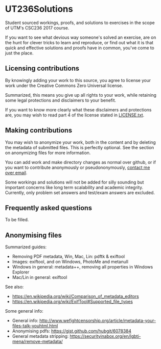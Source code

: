 # UT236Solutions
Student sourced workings, proofs, and solutions to exercises in the scope of UTM's CSC236 2017 course.

If you want to see what devious way someone's solved an exercise, are on the hunt for clever tricks to learn and reproduce, or find out what it is that quick and effective solutions and proofs have in common, you've come to just the place.


Licensing contributions
-----------------------

By knowingly adding your work to this source, you agree to license your work under the Creative Commons Zero Universal license.

Summarized, this means you give up all rights to your work, while retaining some legal protections and disclaimers to your benefit.

If you want to know more clearly what these disclaimers and protections are, you may wish to read part 4 of the license stated in [LICENSE.txt](https://github.com/W1n5tonSalmagundi/UT236Solutions/blob/master/LICENSE.txt).


Making contributions
--------------------

You may wish to anonymize your work, both in the content and by deleting the metadata of submitted files. This is perfectly optional. See the section on anonymizing files for more information.

You can add work and make directory changes as normal over github, or if you want to contribute anonymously or pseudononymously, [contact me over email](mailto:faris.alsalti@mail.utoronto.ca).

Some workings and solutions will not be added for silly sounding but important concerns like long term scalability and academic integrity. Currently, only problem set answers and test/exam answers are excluded.



Frequently asked questions
--------------------------

To be filled.



Anonymising files
-----------------

Summarized guides:

* Removing PDF metadata, Win, Mac, Lin:    pdftk & exiftool
* Images:                                  exiftool, and on Windows, PhotoMe and metanull
* Windows in general:			 metadata++, removing all properties in Windows Explorer
* Mac/Lin in general:			 exiftool


See also:

* https://en.wikipedia.org/wiki/Comparison_of_metadata_editors
* https://en.wikipedia.org/wiki/ExifTool#Supported_file_types


Some general info:

* General info:	 	    http://www.wefightcensorship.org/article/metadata-your-files-talk-youhtml.html
* Anonymising pdfs:      	    https://gist.github.com/hubgit/6078384
* General metadata stripping: https://securityinabox.org/en/lgbti-mena/remove-metadata/
